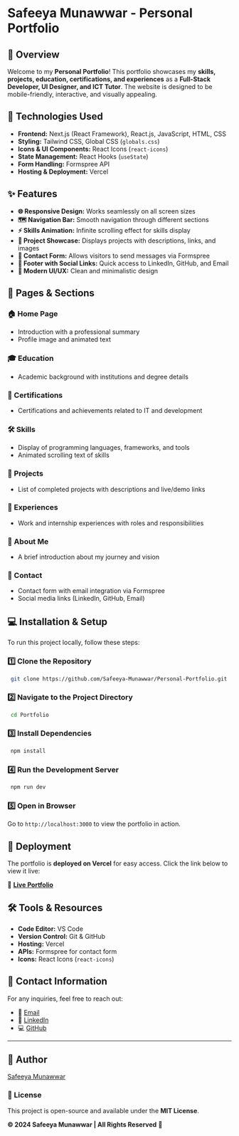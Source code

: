 # Safeeya Munawwar - Personal Portfolio

## 📌 Overview
Welcome to my **Personal Portfolio**! This portfolio showcases my **skills, projects, education, certifications, and experiences** as a **Full-Stack Developer, UI Designer, and ICT Tutor**. The website is designed to be mobile-friendly, interactive, and visually appealing.

## 🚀 Technologies Used

- **Frontend:** Next.js (React Framework), React.js, JavaScript, HTML, CSS
- **Styling:** Tailwind CSS, Global CSS (`globals.css`)
- **Icons & UI Components:** React Icons (`react-icons`)
- **State Management:** React Hooks (`useState`)
- **Form Handling:** Formspree API
- **Hosting & Deployment:** Vercel

## ✨ Features

- **🌐 Responsive Design:** Works seamlessly on all screen sizes
- **🗺️ Navigation Bar:** Smooth navigation through different sections
- **⚡ Skills Animation:** Infinite scrolling effect for skills display
- **📁 Project Showcase:** Displays projects with descriptions, links, and images
- **📩 Contact Form:** Allows visitors to send messages via Formspree
- **🔗 Footer with Social Links:** Quick access to LinkedIn, GitHub, and Email
- **🎨 Modern UI/UX:** Clean and minimalistic design

## 📑 Pages & Sections

### **🏠 Home Page**
- Introduction with a professional summary
- Profile image and animated text

### **🎓 Education**
- Academic background with institutions and degree details

### **📜 Certifications**
- Certifications and achievements related to IT and development

### **🛠️ Skills**
- Display of programming languages, frameworks, and tools
- Animated scrolling text of skills

### **📁 Projects**
- List of completed projects with descriptions and live/demo links

### **💼 Experiences**
- Work and internship experiences with roles and responsibilities

### **👤 About Me**
- A brief introduction about my journey and vision

### **📩 Contact**
- Contact form with email integration via Formspree
- Social media links (LinkedIn, GitHub, Email)

## 💻 Installation & Setup

To run this project locally, follow these steps:

### **1️⃣ Clone the Repository**
```sh
 git clone https://github.com/Safeeya-Munawwar/Personal-Portfolio.git
```

### **2️⃣ Navigate to the Project Directory**
```sh
 cd Portfolio
```

### **3️⃣ Install Dependencies**
```sh
 npm install
```

### **4️⃣ Run the Development Server**
```sh
 npm run dev
```

### **5️⃣ Open in Browser**
Go to `http://localhost:3000` to view the portfolio in action.

## 🚀 Deployment

The portfolio is **deployed on Vercel** for easy access. Click the link below to view it live:

🔗 **[Live Portfolio](https://personal-portfolio-ejjn.vercel.app/)**

## 🛠️ Tools & Resources

- **Code Editor:** VS Code
- **Version Control:** Git & GitHub
- **Hosting:** Vercel
- **APIs:** Formspree for contact form
- **Icons:** React Icons (`react-icons`)

## 📝 Contact Information

For any inquiries, feel free to reach out:

- 📧 [Email](mailto:shafiyasha0036@gmail.com)
- 🔗 [LinkedIn](https://www.linkedin.com/in/safeeya-munawwar)
- 💻 [GitHub](https://github.com/Safeeya-Munawwar)

---

## 🚀 Author
[Safeeya Munawwar](https://github.com/Safeeya-Munawwar)

### **📜 License**
This project is open-source and available under the **MIT License**.

**© 2024 Safeeya Munawwar | All Rights Reserved** 🚀
